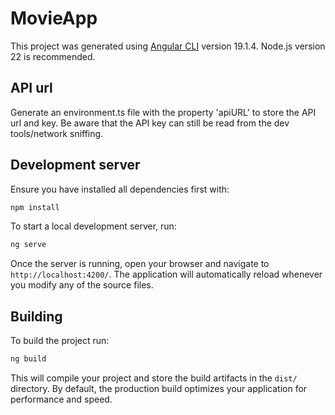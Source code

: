 # MovieApp

This project was generated using [Angular CLI](https://github.com/angular/angular-cli) version 19.1.4. Node.js version 22 is recommended.

## API url

Generate an environment.ts file with the property 'apiURL' to store the API url and key. Be aware that the API key can still be read from the dev tools/network sniffing.

## Development server

Ensure you have installed all dependencies first with:

```bash
npm install
```

To start a local development server, run:

```bash
ng serve
```

Once the server is running, open your browser and navigate to `http://localhost:4200/`. The application will automatically reload whenever you modify any of the source files.

## Building

To build the project run:

```bash
ng build
```

This will compile your project and store the build artifacts in the `dist/` directory. By default, the production build optimizes your application for performance and speed.
